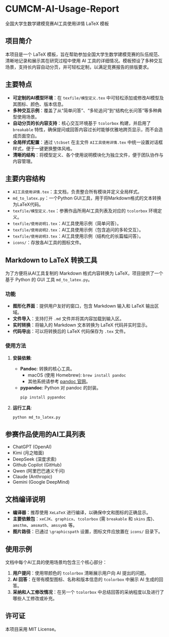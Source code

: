# CUMCM-AI-Usage-Report

全国大学生数学建模竞赛AI工具使用详情 LaTeX 模板

## 项目简介

本项目是一个 LaTeX 模板，旨在帮助参加全国大学生数学建模竞赛的队伍规范、清晰地记录和展示其在研究过程中使用 AI 工具的详细情况。模板预设了多种交互场景，支持长内容自动分页，并可轻松定制，以满足竞赛报告的排版要求。

## 主要特点

- **可定制的AI模型环境**：在 `texfile/模型定义.tex` 中可轻松添加或修改AI模型及其图标、颜色、版本信息。
- **多种交互示例**：覆盖了从“简单问答”、“多轮追问”到“结构化长问答”等多种典型使用场景。
- **自动分页的长内容支持**：核心交互环境基于 `tcolorbox` 构建，并启用了 `breakable` 特性，确保提问或回答内容过长时能够优雅地跨页显示，而不会造成页面空白。
- **全局样式配置**：通过 `\tcbset` 在主文件 `AI工具使用详情.tex` 中统一设置对话框样式，便于一键更换整体风格。
- **清晰的结构**：将模型定义、各个使用说明模块化为独立文件，便于团队协作与内容管理。

## 主要内容结构

- `AI工具使用详情.tex`：主文档，负责整合所有模块并定义全局样式。
- `md_to_latex.py`：一个Python GUI工具，用于将Markdown格式的文本转换为LaTeX代码。
- `texfile/模型定义.tex`：参赛作品所用AI工具列表及对应的 `tcolorbox` 环境定义。
- `texfile/使用说明1.tex`：AI工具使用示例（简单问答）。
- `texfile/使用说明2.tex`：AI工具使用示例（包含追问的多轮交互）。
- `texfile/使用说明3.tex`：AI工具使用示例（结构化的长篇幅问答）。
- `icons/`：存放各AI工具的图标文件。

## Markdown to LaTeX 转换工具

为了方便将从AI工具复制的 Markdown 格式内容转换为 LaTeX，项目提供了一个基于 Python 的 GUI 工具 `md_to_latex.py`。

### 功能

- **图形化界面**：提供用户友好的窗口，包含 Markdown 输入和 LaTeX 输出区域。
- **文件导入**：支持打开 `.md` 文件并将其内容加载到输入区。
- **实时转换**：将输入的 Markdown 文本转换为 LaTeX 代码并实时显示。
- **代码导出**：可以将转换后的 LaTeX 代码保存为 `.tex` 文件。

### 使用方法

1.  **安装依赖**:
    -   **Pandoc**: 转换的核心工具。
        -   macOS (使用 Homebrew): `brew install pandoc`
        -   其他系统请参考 [pandoc 官网](https://pandoc.org/installing.html)。
    -   **pypandoc**: Python 对 pandoc 的封装。
        ```bash
        pip install pypandoc
        ```

2.  **运行工具**:
    ```bash
    python md_to_latex.py
    ```

## 参赛作品使用的AI工具列表

- ChatGPT (OpenAI)
- Kimi (月之暗面)
- DeepSeek (深度求索)
- Github Copilot (GitHub)
- Qwen (阿里巴巴通义千问)
- Claude (Anthropic)
- Gemini (Google DeepMind)

## 文档编译说明

- **编译器**：推荐使用 `XeLaTeX` 进行编译，以确保中文和图标的正确显示。
- **主要依赖包**：`xeCJK`、`graphicx`、`tcolorbox` (需 `breakable` 和 `skins` 库)、`amsthm`、`amsmath`、`amssymb` 等。
- **图片路径**：已通过 `\graphicspath` 设置，图标文件应放置在 `icons/` 目录下。

## 使用示例

文档中每个AI工具的使用场景均包含三个核心部分：

1. **用户提问**：使用带颜色的 `tcolorbox` 清晰展示用户向 AI 提出的问题。
2. **AI 回答**：在带有模型图标、名称和版本信息的 `tcolorbox` 中展示 AI 生成的回答。
3. **采纳和人工修改情况**：在另一个 `tcolorbox` 中总结回答的采纳程度以及进行了哪些人工修改或补充。

## 许可证

本项目采用 MIT License。
